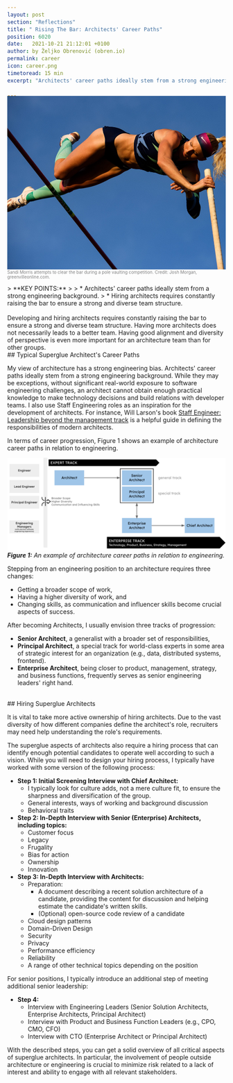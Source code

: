 ```yaml
---
layout: post
section: "Reflections"
title: " Rising The Bar: Architects' Career Paths"
position: 6020
date:   2021-10-21 21:12:01 +0100
author: by Željko Obrenović (obren.io)
permalink: career
icon: career.png
timetoread: 15 min
excerpt: "Architects' career paths ideally stem from a strong engineering background. Hiring architects requires constantly raising the bar to ensure a strong and diverse team structure."

---
```


<img style="margin-top: -20px; width: 100%; height: 400px; object-fit: cover" 
     src="assets/images/aRCH/d844ac2c-c890-42b9-b0f1-fbb952a452cd-JM.polevaulting.071520.001.jpg">
<div style="font-size: 70%; margin-top: -16px; color: grey; margin-bottom: 12px">
Sandi Morris attempts to clear the bar during a pole vaulting competition. Credit: Josh Morgan, greenvilleonline.com.
</div>> **KEY POINTS:**
>
> * Architects' career paths ideally stem from a strong engineering background.
> * Hiring architects requires constantly raising the bar to ensure a strong and diverse team structure.  


<br>
<br>
Developing and hiring architects requires constantly raising the bar to ensure a strong and diverse team structure. Having more architects does not necessarily leads to a better team. Having good alignment and diversity of perspective is even more important for an architecture team than for other groups.

<br>
## Typical Superglue Architect's Career Paths

My view of architecture has a strong engineering bias. Architects' career paths ideally stem from a strong engineering background. While they may be exceptions, without significant real-world exposure to software engineering challenges, an architect cannot obtain enough practical knowledge to make technology decisions and build relations with developer teams. I also use Staff Engineering roles as an inspiration for the development of architects. For instance, Will Larson's book [Staff Engineer: Leadership beyond the management track](https://staffeng.com/guides/staff-archetypes/) is a helpful guide in defining the responsibilities of modern architects.

In terms of career progression, Figure 1 shows an example of architecture career paths in relation to engineering. 

![](assets/images/arch/career-paths.png)
***Figure 1:** An example of architecture career paths in relation to engineering.*

Stepping from an engineering position to an architecture requires three changes:
* Getting a broader scope of work,
* Having a higher diversity of work, and 
* Changing skills, as communication and influencer skills become crucial aspects of success.

After becoming Architects, I usually envision three tracks of progression:
* **Senior Architect**, a generalist with a broader set of responsibilities,
* **Principal Architect**, a special track for world-class experts in some area of strategic interest for an organization (e.g., data, distributed systems, frontend).
* **Enterprise Architect**, being closer to product, management, strategy, and business functions, frequently serves as senior engineering leaders' right hand. 


<br>
## Hiring Superglue Architects


<!-- ![](assets/images/aRCH/Female-Pole-Vault.jpg) -->

It is vital to take more active ownership of hiring architects. Due to the vast diversity of how different companies define the architect's role, recruiters may need help understanding the role's requirements.

The superglue aspects of architects also require a hiring process that can identify enough potential candidates to operate well according to such a vision. While you will need to design your hiring process, I typically have worked with some version of the following process:

* **Step 1: Initial Screening Interview with Chief Architect:**
    * I typically look for culture adds, not a mere culture fit, to ensure the sharpness and diversification of the group. 
    * General interests, ways of working and background discussion
    * Behavioral traits
* **Step 2: In-Depth Interview with Senior (Enterprise) Architects, including topics:**
    * Customer focus
    * Legacy
    * Frugality
    * Bias for action
    * Ownership
    * Innovation
* **Step 3: In-Depth Interview with Architects:**
    * Preparation:
        * A document describing a recent solution architecture of a candidate, providing the content for discussion and helping estimate the candidate's written skills.
        * (Optional) open-source code review of a candidate
    * Cloud design patterns
    * Domain-Driven Design
    * Security
    * Privacy
    * Performance efficiency
    * Reliability
    * A range of other technical topics depending on the position  
 
 For senior positions, I typically introduce an additional step of meeting additional senior leadership:
 * **Step 4:**
    * Interview with Engineering Leaders (Senior Solution Architects, Enterprise Architects, Principal Architect)
    * Interview with Product and Business Function Leaders (e.g., CPO, CMO, CFO)
    * Interview with CTO (Enterprise Architect or Principal Architect)

With the described steps, you can get a solid overview of all critical aspects of superglue architects. In particular, the involvement of people outside architecture or engineering is crucial to minimize risk related to a lack of interest and ability to engage with all relevant stakeholders.
